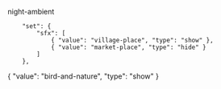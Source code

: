 night-ambient

        "set": {
            "sfx": [
                { "value": "village-place", "type": "show" },
                { "value": "market-place", "type": "hide" }
            ]
        },

{ "value": "bird-and-nature", "type": "show" }


